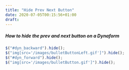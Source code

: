 ```yaml
---
title: "Hide Prev Next Button"
date: 2020-07-05T00:15:56+01:00
draft: 
---
```


##### How to hide the prev and next button on a Dynaform

```javascript
$("#dyn_backward").hide();
$("img[src='/images/bulletButtonLeft.gif']").hide();
$("#dyn_forward").hide();
$("img[src='/images/bulletButton.gif']").hide();
```